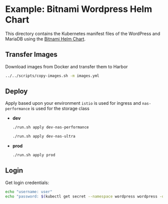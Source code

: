 # Example: Bitnami Wordpress Helm Chart

This directory contains the Kubernetes manifest files of the WordPress and MariaDB using the [Bitnami Helm Chart](https://github.com/bitnami/charts/tree/main/bitnami/wordpress).

## Transfer Images

Download images from Docker and transfer them to Harbor

```sh
../../scripts/copy-images.sh -m images.yml
```

## Deploy

Apply based upon your environment
`istio` is used for ingress and `nas-performance` is used for the storage class

- **dev**

    ```sh
    ./run.sh apply dev-nas-performance
    ```

    ```sh
    ./run.sh apply dev-nas-ultra
    ```

- **prod**

    ```sh
    ./run.sh apply prod
    ```

## Login

Get login credentials:

```sh
echo "username: user"
echo "password: $(kubectl get secret --namespace wordpress wordpress -o jsonpath="{.data.wordpress-password}" | base64 -d)"
```

